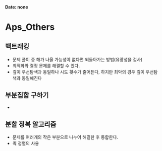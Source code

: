 #### Date: none

# Aps_Others



## 백트래킹

- 문제 풀이 중 해가 나올 가능성이 없다면 되돌아가는 방법(유망성을 검사)
- 최적화와 결정 문제를 해결할 수 있다.
- 깊이 우선탐색과 동일하나 시도 횟수가 줄어든다, 하지만 최악의 경우 깊이 우선탐색과 동일해진다



##  부분집합 구하기

- 



##  분할 정복 알고리즘

- 문제를 여러개의 작은 부분으로 나누어 해결한 후 통합한다.
- 퀵 정렬의 사용